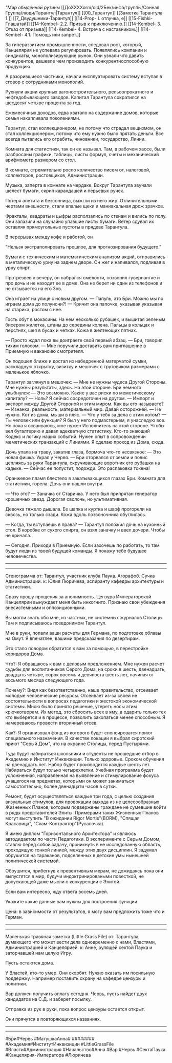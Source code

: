 *"Мир обыденной рутины*
[[ДоХХХХоrm/old/2Бек/инфа/группы/Сонная Группа/люди/Тарантул|Тарантул]]
[[00_Тарантул]]
[[Заметка Тарантула 1.]]
[[7_Двудушники-Тарантул]]
[[14-Prop- I. отлучка, е]]
[[15-Fishki- Глашатай]]
[[14-Kembel- 2.2. Призыв к приключению.]]
[[14-Kembel- 3. Отказ от призыва]]
[[14-Kembel- 4. Встреча с наставником.]]
[[14-Kembel- 4.1. Помощь или запрет.]]



За гиперазвитием промышленности, следовал рост, который, Канцелярия не успевала регулировать. Появлялись компании и синдикаты, монополизирующие рынок. Они узнали что давить конкурентов, дешевле чем производить конкурентноспособную продукцию.

А разорившиеся частники, начали експлуатировать систему вступая в сговор с сотрудниками монополий.

Рухнули акции крупных вагоностроительного, рельсопрокатного и нефтедобывающего заводов. Капитал Тарантула сократился на шесдесят четыре процента за год.

Ежемесячных доходов, едва хватало на содержание домов, которые семья накапливала поколениями.

Тарантул, стал коллекционером, не потому что страдал вещизмом, он стал коллекционером, потому что ему нужно было прятать деньги. Все всегда пытались его ограбить, чиновники, государство, Линии.

Комната для статистики, так он ее называл. Там, в рабочем хаосе, были разбросаны графики, таблицы, листы формул, счеты и механический арифмометр размером со стол.

В комнате, стремительно росло количество писем от, налоговой, коллекторов, ростовщиков, Администрации.

Музыка, заперта в комнате на чердаке. Вокруг Тарантула звучали шелест бумаги, скрип карандашей и перьевых ручек. 

Потеря апетита и безсонница, выжгли из него жир. Отличительными чертами внешности, стали впалые щеки и маниакальная дрож зрачков.

Фракталы, квадраты и цыфры расползались по стенам и вились по полу. Они залазили на случайно упавшие листы бумаги. Ветер сдувал их оставляя прямоугольные пустоты в прядеве Тарантула.

В перерывах между кофе и работой, он 

 "Нельзя экстраполировать прошлое, для прогнозирования будущего." 

Бумаги с техническим и математическим анализом акций, отправились в металическую урну на заднем дворе. Он жег и напивался, подливая в урну спирт.

Протрезвев к вечеру, он набрался смелости, позвонил гувернантке и  про дочь и не находит ее в доме. Она не берет ни один из телефонов и не отзывается на его Зов.

Она играет на улице с новым другом. 
— Папуль, это Бри. Можно мы по играем дома до полуночи?! — Кричит она папочке, указывая указывая на старика, ростом с нее.

Гость обут в мокасины. На нем несколько рубашек, и вышитая зеленым бисером жилетка, штаны до середины колена. Пальцы в кольцах и перстнях, шея в бусах и четках. Кожа в желтеющих пятнах.

— Просто ждал пока вы доиграете свой первый абзац. — Бри, говорил тихим голосом. — Мне поручили доставить вам приглашение в Приемную и вакансию смотрителя.

Он подошел ближе и достал из набедренной матерчатой сумки, раскладную открытку, визитку и мешочек с трутовиком размерами с маленькое яблочко.

Тарантул заглянул в мешочек:
— Мне не нужны чудеса Другой Стороны. Мне нужны результаты, здесь. На этой стороне.
Бри немного улыбнулся:
— Это возможно. Какие у вас риски по меметическому капиталу?
— Ноль? Я сейчас сосредоточен на другом.
— Импорт и экспорт между Другой Стороной и этим миром. Как вы его называете?
— Изнанка, реальность, материальный мир. Давай осторожней.
— Не нужно. Кот из дома, мыши в пляс. 
— Что у тебя за дела с этим котом?
— Ты человек или функция? Я был у него подмастерьем, я унаследую все. Но пока я осваиваюсь, мне нужен Исполнитель на этой стороне. Чтобы вел бугалтерию и давал адекватную статистику. Кто-то знающий Кодекс и логику наших событий. Нужен опыт в сопровождении меметических транзакций с Линиями. Я сделаю проход из Дома, сюда. 

Дочь упала на траву, закатив глаза, бормоча что-то несвязное:
— Это новая фишка. Украл у Червя. — Бри оторвался от земли и повис цепляясь за руки Тарантула, скручивающие воротник его рубашки на кадыке. — Сейчас ее попустит, подожди. Это распаковка токена!

Оранжевое пламя блестело в закатывающихся глазах Бри. Комната для статистики, горела. Дочь они нашли внутри.

— Что это?
— Заначка от Старичка. У него был припрятан генератор крошечных звезд. Дорогая сволочь, но ультимативная.

Девочка тяжело дышала. Ее шапка и куртка и шарф прогорели на сквозь, но только сзади. Кожа вдоль позвоночника обуглилась.

— Когда, ты вступаешь в права? — Тарантул положил дочь на кухонный стол. В коробке от сухого спирта, он взял заначку и ввел дочери. Чтобы не кричала.

— Сегодня. Приходи в Приемную. Если захочешь по работать, то там будут люди из твоей будущей команды. Я покажу тебе будущее человечества.





***
***

Стенограмма 
от: Тарантул, участник клуба Паука. Агорафоб. Сучка Администрации.
к: Юлия Люричева, аспиранту кафедры архитектуры и статистики.

Сразу прошу прощения за анонимность. Цензура Императорской Канцелярии вынуждает меня быть инкогнито. Признаю свои убеждения внесистемными и оппозиционными.

Вы могли знать обо мне, из частных, не системных журналов Столицы. Там я подписываюсь псевдонимом Тарантул.

Мне в руки, попали ваши расчеты для Германа, по подготовке облавы на Омут. Я впечатлен, вашими предсказания по дезертирам.

Это стало поводом обратится к вам за помощью, в перестройке коридоров Дома.

Что?:
Я обращаюсь к вам с деловым предложением. Мне нужен расчет судьбы для воспитанников Серого Дома, на сроки в шесть, двенадцать, двадцать четыре, сорок восемь и девяноста шесть лет, начиная от восьмого месяца следующего года.

Почему?:
Видя как безответственно, наше правительство, отсеивает молодые человеческие ресурсы. Отсеивает из-за своей не состоятельности в вопросах педагогики и жестокой экономической системы. Мною было принято решение, утереть носы этим крючкотворам. Их метод, это сбросить всех в яму, а одарить только тех кто выберется и в процессе, позволить закопаться менее способным. Я намереваюсь провести вторичный отсев.

Как?:
Я организовал фонд из которого будет спонсироватся приют специального назначения. В качестве локации я выбрал сиротский приют "Серый Дом", что на окраине Столицы, перед Пустырями.

Туда будут набираться школьники и студенты не прошедшие отбор в Академию и Институт Инквизиции. Только здоровые. Сроком обучения на двенадцать лет. Набор будет производится каждые шесть лет. Набираться будут только четырехлетки. Учебная программа будет усложненная, направленная на выявление и стимулирование фокуса учащегося на предметах, которыми он может заниматься самостоятельно, более двенадцати часов в сутки.

Ремонт, будет осуществляться каждые три года, с целью создания визуальных стимулов, для провокации выхода из не целесообразных Жизненных Планов, которым подвержены граждане не сумевшие войти в ряды представителей Элиты. Примерами таких Жизненных Планов могут выступить "В ожидании Rigor Mortis"(ВОRM), "Спящая Красавица", "Скам-Контрактор"(Русалочка).

Я имею диплом "Горизонтального Архитектора" и являюсь автодидактом по части Педагогики. В эксперименте с Серым Домом, ставлю перед собой задачу, проникнуть в не исследованную область, проходящую тонкой линией, между этих двух дисциплин. Я задумал обрушится на тараканов, подселенных в детские умы нынешней политической системой. 

Обрушится, прибегнув к превентивным мерам, не дожидаясь пока они выпустятся в мир, будучи индоктринироваными повесткой, не допускающей даже мысли о конкуренции с Элитой.

Если вам интересно, жду ответа восемь дней. 

Укажите какие данные вам нужны для построения функции.

Цена: в зависимости от результатов, я могу вам предложить тоже что и Герман.

***
***

Маленькая травяная заметка (Little Grass File) 
от: Тарантула, думающего что может  вести дела одновременно с нами, Властями, Администрацией и Канцелярией.
к:  Анне, рулящей сектой Паука и заторчавшей нам целую Игру.

Пусть остаются дома. 

У Властей, кто-то умер. Они скорбят. Нужно оказать им посильную поддержку. Например поставить охрану на кафедре цензуры и политики.

Вар должен получить оплату сегодня. Червь, пусть найдет двух кандидатов на С.Д. и заберет посылку.

Отправка из рук в руки, пока вопрос цензуры остается открыт. 

Они прячутся в повторяющихся названиях.

***
***

#Бри#Червь #МатушкаАнна# ########
#Академия#ИнститутИнквизиции #LittleGrassFile #Власти#Администрация #Начальство#Анна #Вар #Червь #СектаПаука #Канцелярия-Императора #Люричева